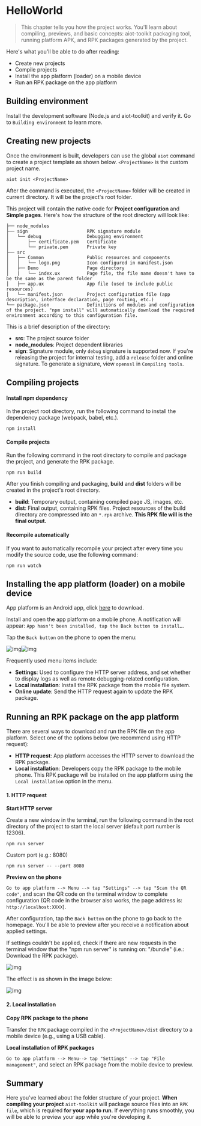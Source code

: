 # HelloWorld

> This chapter tells you how the project works. You'll learn about compiling, previews, and basic concepts: aiot-toolkit packaging tool, running platform APK, and RPK packages generated by the project.

Here's what you'll be able to do after reading:

- Create new projects
- Compile projects
- Install the app platform (loader) on a mobile device
- Run an RPK package on the app platform

## Building environment

Install the development software (Node.js and aiot-toolkit) and verify it. Go to `Building environment` to learn more.

## Creating new projects

Once the environment is built, developers can use the global `aiot` command to create a project template as shown below. `<ProjectName>` is the custom project name.

```
aiot init <ProjectName>
```

After the command is executed, the `<ProjectName>` folder will be created in current directory. It will be the project's root folder.

This project will contain the native code for **Project configuration** and **Simple pages**. Here's how the structure of the root directory will look like:

```
├── node_modules
├── sign                      RPK signature module
│   └── debug                 Debugging environment
│       ├── certificate.pem   Certificate
│       └── private.pem       Private key
├── src
│   ├── Common                Public resources and components
│   │   └── logo.png          Icon configured in manifest.json
│   ├── Demo                  Page directory
│   |   └── index.ux          Page file, the file name doesn't have to be the same as the parent folder
│   ├── app.ux                App file (used to include public resources)
│   └── manifest.json         Project configuration file (app description, interface declaration, page routing, etc.)
└── package.json              Definitions of modules and configuration of the project. "npm install" will automatically download the required environment according to this configuration file.
```

This is a brief description of the directory:

- **src**: The project source folder
- **node_modules**: Project dependent libraries
- **sign**: Signature module, only `debug` signature is supported now. If you're releasing the project for internal testing, add a `release` folder and online signature. To generate a signature, view `openssl` in `Compiling tools`.

## Compiling projects

#### Install npm dependency

In the project root directory, run the following command to install the dependency package (webpack, babel, etc.).

```
npm install
```

#### Compile projects

Run the following command in the root directory to compile and package the project, and generate the RPK package.

```
npm run build
```

After you finish compiling and packaging, **build** and **dist** folders will be created in the project's root directory.

- **build**: Temporary output, containing compiled page JS, images, etc.
- **dist**: Final output, containing RPK files. Project resources of the build directory are compressed into an `*.rpk` archive. **This RPK file will is the final output.**

#### Recompile automatically

If you want to automatically recompile your project after every time you modify the source code, use the following command:

```
npm run watch
```

## Installing the app platform (loader) on a mobile device

App platform is an Android app, click [here](http://dev.hybrid.xiaomi.com/platform/) to download.

Install and open the app platform on a mobile phone. A notification will appear: `App hasn't been installed, tap the Back button to install…`.

Tap the `Back button` on the phone to open the menu:

![img](HelloWorld.1.png)![img](HelloWorld.2.png)

Frequently used menu items include:

- **Settings**: Used to configure the HTTP server address, and set whether to display logs as well as remote debugging-related configuration.
- **Local installation**: Install the RPK package from the mobile file system.
- **Online update**: Send the HTTP request again to update the RPK package.

## Running an RPK package on the app platform

There are several ways to download and run the RPK file on the app platform. Select one of the options below (we recommend using HTTP request):

- **HTTP request**: App platform accesses the HTTP server to download the RPK package.
- **Local installation**: Developers copy the RPK package to the mobile phone. This RPK package will be installed on the app platform using the `Local installation` option in the menu.

#### 1. HTTP request

**Start HTTP server**

Create a new window in the terminal, run the following command in the root directory of the project to start the local server (default port number is 12306).

```
npm run server
```

Custom port (e.g.: 8080)

```
npm run server -- --port 8080
```

**Preview on the phone**

`Go to app platform --> Menu --> tap "Settings" --> tap "Scan the QR code"`, and scan the QR code on the terminal window to complete configuration (QR code in the browser also works, the page address is: `http://localhost:XXXX`).

After configuration, tap the `Back button` on the phone to go back to the homepage. You'll be able to preview after you receive a notification about applied settings.

If settings couldn't be applied, check if there are new requests in the terminal window that the "npm run server" is running on: "/bundle" (i.e.: Download the RPK package).

![img](HelloWorld.1.png)

The effect is as shown in the image below:

![img](HelloWorld.2.png)

#### 2. Local installation

**Copy RPK package to the phone**

Transfer the `RPK` package compiled in the `<ProjectName>/dist` directory to a mobile device (e.g., using a USB cable).

**Local installation of RPK packages**

`Go to app platform --> Menu--> tap "Settings" --> tap "File management"`, and select an RPK package from the mobile device to preview.

## Summary

Here you've learned about the folder structure of your project. **When compiling your project** `aiot-toolkit` will package source files into an `RPK file`, which is required **for your app to run**. If everything runs smoothly, you will be able to preview your app while you're developing it.